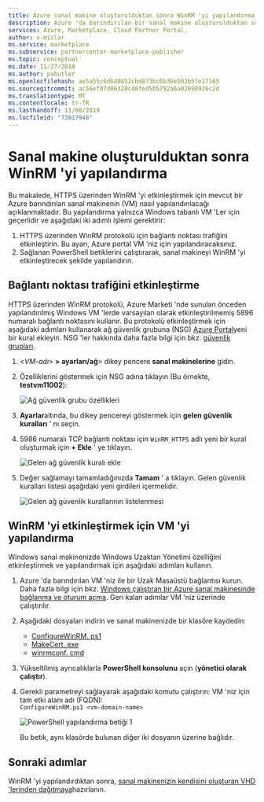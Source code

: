 ```yaml
---
title: Azure sanal makine oluşturulduktan sonra WinRM 'yi yapılandırma | Azure Marketi
description: Azure 'da barındırılan bir sanal makine oluşturulduktan sonra Windows Uzaktan Yönetimi (WinRM) öğesinin nasıl yapılandırılacağını açıklar.
services: Azure, Marketplace, Cloud Partner Portal,
author: v-miclar
ms.service: marketplace
ms.subservice: partnercenter-marketplace-publisher
ms.topic: conceptual
ms.date: 11/27/2018
ms.author: pabutler
ms.openlocfilehash: ae5a55c6d640852cbd873bc6b36e502b5fe17165
ms.sourcegitcommit: ac56ef07d86328c40fed5b5792a6a02698926c2d
ms.translationtype: MT
ms.contentlocale: tr-TR
ms.lasthandoff: 11/08/2019
ms.locfileid: "73817948"
---
```

# <a name="configure-winrm-after-virtual-machine-creation"></a>Sanal makine oluşturulduktan sonra WinRM 'yi yapılandırma

Bu makalede, HTTPS üzerinden WinRM 'yi etkinleştirmek için mevcut bir Azure barındırılan sanal makinenin (VM) nasıl yapılandırılacağı açıklanmaktadır.  Bu yapılandırma yalnızca Windows tabanlı VM 'Ler için geçerlidir ve aşağıdaki iki adımlı işlemi gerektirir:

1. HTTPS üzerinden WinRM protokolü için bağlantı noktası trafiğini etkinleştirin.  Bu ayarı, Azure portal VM 'niz için yapılandıracaksınız.
2. Sağlanan PowerShell betiklerini çalıştırarak, sanal makineyi WinRM 'yi etkinleştirecek şekilde yapılandırın.


## <a name="enabling-port-traffic"></a>Bağlantı noktası trafiğini etkinleştirme

HTTPS üzerinden WinRM protokolü, Azure Marketi 'nde sunulan önceden yapılandırılmış Windows VM 'lerde varsayılan olarak etkinleştirilmemiş 5896 numaralı bağlantı noktasını kullanır. Bu protokolü etkinleştirmek için aşağıdaki adımları kullanarak ağ güvenlik grubuna (NSG) [Azure Portal](https://portal.azure.com)yeni bir kural ekleyin.  NSG 'ler hakkında daha fazla bilgi için bkz. [güvenlik grupları](https://docs.microsoft.com/azure/virtual-network/security-overview).

1.    <*VM-adı*>   **> ayarları/ağ**> dikey pencere **sanal makinelerine** gidin.
2.  Özelliklerini göstermek için NSG adına tıklayın (Bu örnekte, **testvm11002**):

    ![Ağ güvenlik grubu özellikleri](./media/nsg-properties.png)
 
3. **Ayarlar**altında, bu dikey pencereyi göstermek için **gelen güvenlik kuralları** ' nı seçin.
4. 5986 numaralı TCP bağlantı noktası için `WinRM_HTTPS` adlı yeni bir kural oluşturmak için **+ Ekle** ' ye tıklayın.

    ![Gelen ağ güvenlik kuralı ekle](./media/nsg-new-rule.png)

5. Değer sağlamayı tamamladığınızda **Tamam** ' a tıklayın.  Gelen güvenlik kuralları listesi aşağıdaki yeni girdileri içermelidir.

    ![Gelen ağ güvenlik kurallarının listelenmesi](./media/nsg-new-inbound-listing.png)


## <a name="configure-vm-to-enable-winrm"></a>WinRM 'yi etkinleştirmek için VM 'yi yapılandırma 

Windows sanal makinenizde Windows Uzaktan Yönetimi özelliğini etkinleştirmek ve yapılandırmak için aşağıdaki adımları kullanın.   

1. Azure 'da barındırılan VM 'niz ile bir Uzak Masaüstü bağlantısı kurun.  Daha fazla bilgi için bkz. [Windows çalıştıran bir Azure sanal makinesinde bağlanma ve oturum açma](https://docs.microsoft.com/azure/virtual-machines/windows/connect-logon).  Geri kalan adımlar VM 'niz üzerinde çalıştırılır.
2. Aşağıdaki dosyaları indirin ve sanal makinenizde bir klasöre kaydedin:
    - [ConfigureWinRM. ps1](https://raw.githubusercontent.com/Azure/azure-quickstart-templates/master/201-vm-winrm-windows/ConfigureWinRM.ps1)
    - [MakeCert. exe](https://raw.githubusercontent.com/Azure/azure-quickstart-templates/master/201-vm-winrm-windows/makecert.exe)
    - [winrmconf. cmd](https://raw.githubusercontent.com/Azure/azure-quickstart-templates/master/201-vm-winrm-windows/winrmconf.cmd)
3. Yükseltilmiş ayrıcalıklarla **PowerShell konsolunu** açın (**yönetici olarak çalıştır**). 
4. Gerekli parametreyi sağlayarak aşağıdaki komutu çalıştırın: VM 'niz için tam etki alanı adı (FQDN): <br/>
   `ConfigureWinRM.ps1 <vm-domain-name>`

    ![PowerShell yapılandırma betiği 1](./media/powershell-file1.png)

    Bu betik, aynı klasörde bulunan diğer iki dosyanın üzerine bağlıdır.


## <a name="next-steps"></a>Sonraki adımlar

WinRM 'yi yapılandırdıktan sonra, [sanal makinenizin kendisini oluşturan VHD 'lerinden dağıtmaya](./cpp-deploy-vm-vhd.md)hazırlanın.
